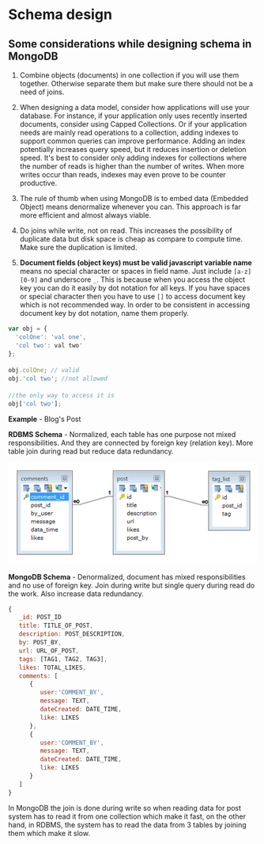# Schema design

## Some considerations while designing schema in MongoDB

1. Combine objects (documents) in one collection if you will use them together. Otherwise separate them but make sure there should not be a need of joins.

2. When designing a data model, consider how applications will use your database. For instance, if your application only uses recently inserted documents, consider using Capped Collections. Or if your application needs are mainly read operations to a collection, adding indexes to support common queries can improve performance. Adding an index potentially increases query speed, but it reduces insertion or deletion speed. It's best to consider only adding indexes for collections where the number of reads is higher than the number of writes. When more writes occur than reads, indexes may even prove to be counter productive.

3. The rule of thumb when using MongoDB is to embed data (Embedded Object) means denormalize whenever you can. This approach is far more efficient and almost always viable.

4. Do joins while write, not on read. This increases the possibility of duplicate data but disk space is cheap as compare to compute time. Make sure the duplication is limited.

5. **Document fields (object keys) must be valid javascript variable name** means no special character or spaces in field name. Just include `[a-z][0-9]` and underscore `_`. This is because when you access the object key you can do it easily by dot notation for all keys. If you have spaces or special character then you have to use `[]` to access document key which is not recommended way. In order to be consistent in accessing document key by dot notation, name them properly.

```js
var obj = {
  'colOne': 'val one',
  'col two': val two'
};

obj.colOne; // valid
obj.'col two'; //not allowed

//the only way to access it is
obj['col two'];
```

**Example** - Blog's Post

**RDBMS Schema** - Normalized, each table has one purpose not mixed responsibilities. And they are connected by foreign key (relation key). More table join during read but reduce data redundancy.

![RDBMS Schema for Blog](assets/blog-rdbms-schema.png)

**MongoDB Schema** - Denormalized, document has mixed responsibilities and no use of foreign key. Join during write but single query during read do the work. Also increase data redundancy.

```js
{
   _id: POST_ID
   title: TITLE_OF_POST,
   description: POST_DESCRIPTION,
   by: POST_BY,
   url: URL_OF_POST,
   tags: [TAG1, TAG2, TAG3],
   likes: TOTAL_LIKES,
   comments: [
      {
         user:'COMMENT_BY',
         message: TEXT,
         dateCreated: DATE_TIME,
         like: LIKES
      },
      {
         user:'COMMENT_BY',
         message: TEXT,
         dateCreated: DATE_TIME,
         like: LIKES
      }
   ]
}
```

In MongoDB the join is done during write so when reading data for post system has to read it from one collection which make it fast, on the other hand, in RDBMS, the system has to read the data from 3 tables by joining them which make it slow.
